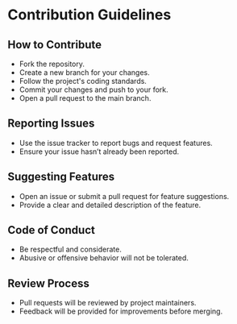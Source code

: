 # Contribution Guidelines

## How to Contribute
- Fork the repository.
- Create a new branch for your changes.
- Follow the project's coding standards.
- Commit your changes and push to your fork.
- Open a pull request to the main branch.

## Reporting Issues
- Use the issue tracker to report bugs and request features.
- Ensure your issue hasn’t already been reported.

## Suggesting Features
- Open an issue or submit a pull request for feature suggestions.
- Provide a clear and detailed description of the feature.

## Code of Conduct
- Be respectful and considerate.
- Abusive or offensive behavior will not be tolerated.

## Review Process
- Pull requests will be reviewed by project maintainers.
- Feedback will be provided for improvements before merging.
